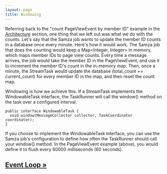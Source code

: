 ```yaml
---
layout: page
title: Windowing
---
```


Referring back to the "count PageViewEvent by member ID" example in the [Architecture](../introduction/architecture.html) section, one thing that we left out was what we do with the counts. Let's say that the Samza job wants to update the member ID counts in a database once every minute. Here's how it would work. The Samza job that does the counting would keep a Map&lt;Integer, Integer&gt; in memory, which maps member IDs to page view counts. Every time a message arrives, the job would take the member ID in the PageViewEvent, and use it to increment the member ID's count in the in-memory map. Then, once a minute, the StreamTask would update the database (total_count += current_count) for every member ID in the map, and then reset the count map.

Windowing is how we achieve this. If a StreamTask implements the WindowableTask interface, the TaskRunner will call the window() method on the task over a configured interval.

```
public interface WindowableTask {
  void window(MessageCollector collector, TaskCoordinator coordinator);
}
```

If you choose to implement the WindowableTask interface, you can use the Samza job's configuration to define how often the TaskRunner should call your window() method. In the PageViewEvent example (above), you would define it to flush every 60000 milliseconds (60 seconds).

## [Event Loop &raquo;](event-loop.html)
